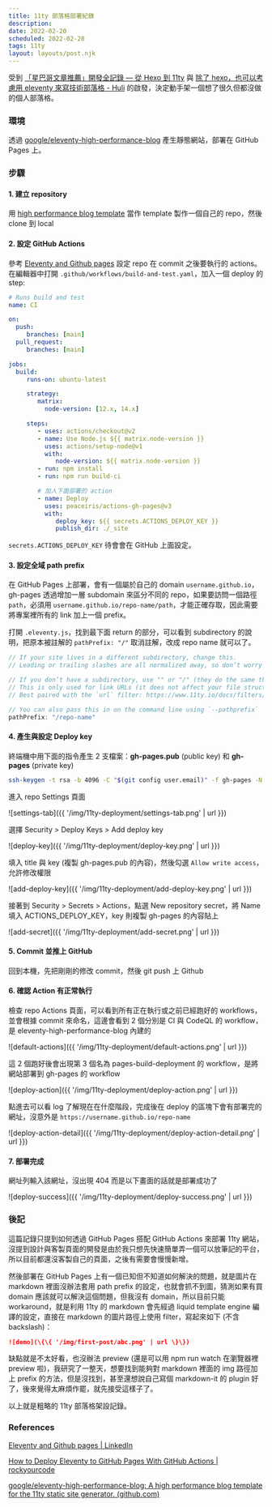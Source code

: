 ```yaml
---
title: 11ty 部落格部署紀錄
description:
date: 2022-02-20
scheduled: 2022-02-20
tags: 11ty
layout: layouts/post.njk
---
```


受到 [「星巴哥文章推薦」開發全記錄 — 從 Hexo 到 11ty](https://pse.is/3vf88q) 與 [除了 hexo，也可以考慮用 eleventy 來寫技術部落格 - Huli](https://pse.is/3uztdr) 的啟發，決定動手架一個想了很久但都沒做的個人部落格。

### 環境

透過 [google/eleventy-high-performance-blog](https://github.com/google/eleventy-high-performance-blog) 產生靜態網站，部署在 GitHub Pages 上。

### 步驟

#### 1. 建立 repository

用 [high performance blog template](https://github.com/google/eleventy-high-performance-blog) 當作 template 製作一個自己的 repo，然後 clone 到 local

#### 2. 設定 GitHub Actions

參考 [Eleventy and Github pages](https://www.linkedin.com/pulse/eleventy-github-pages-lea-tortay/) 設定 repo 在 commit 之後要執行的 actions。在編輯器中打開 `.github/workflows/build-and-test.yaml`，加入一個 deploy 的 step:

```yaml
# Runs build and test
name: CI

on:
  push:
	 branches: [main]
  pull_request:
	 branches: [main]

jobs:
  build:
	 runs-on: ubuntu-latest

	 strategy:
		matrix:
		  node-version: [12.x, 14.x]

	 steps:
		- uses: actions/checkout@v2
		- name: Use Node.js ${{ matrix.node-version }}
		  uses: actions/setup-node@v1
		  with:
			 node-version: ${{ matrix.node-version }}
		- run: npm install
		- run: npm run build-ci

		# 加人下面部署的 action
		- name: Deploy
		  uses: peaceiris/actions-gh-pages@v3
		  with:
			 deploy_key: ${{ secrets.ACTIONS_DEPLOY_KEY }}
			 publish_dir: ./_site
```

`secrets.ACTIONS_DEPLOY_KEY` 待會會在 GitHub 上面設定。

#### 3. 設定全域 path prefix

在 GitHub Pages 上部署，會有一個屬於自己的 domain `username.github.io`，gh-pages 透過增加一層 subdomain 來區分不同的 repo，如果要訪問一個路徑 `path`，必須用 `username.github.io/repo-name/path`，才能正確存取，因此需要將專案裡所有的 link 加上一個 prefix。

打開 `.eleventy.js`，找到最下面 return 的部分，可以看到 subdirectory 的說明，把原本被註解的 `pathPrefix: "/"` 取消註解，改成 repo name 就可以了。

```javascript
// If your site lives in a different subdirectory, change this.
// Leading or trailing slashes are all normalized away, so don’t worry about those.

// If you don’t have a subdirectory, use "" or "/" (they do the same thing)
// This is only used for link URLs (it does not affect your file structure)
// Best paired with the `url` filter: https://www.11ty.io/docs/filters/url/

// You can also pass this in on the command line using `--pathprefix`
pathPrefix: "/repo-name"
```

#### 4. 產生與設定 Deploy key

終端機中用下面的指令產生 2 支檔案：**gh-pages.pub** (public key) 和 **gh-pages** (private key)

```bash
ssh-keygen -t rsa -b 4096 -C "$(git config user.email)" -f gh-pages -N ""
```

進入 repo Settings 頁面

![settings-tab]({{ '/img/11ty-deployment/settings-tab.png' | url }})

選擇 Security > Deploy Keys > Add deploy key

![deploy-key]({{ '/img/11ty-deployment/deploy-key.png' | url }})

填入 title 與 key (複製 gh-pages.pub 的內容)，然後勾選 `Allow write access`，允許修改權限

![add-deploy-key]({{ '/img/11ty-deployment/add-deploy-key.png' | url }})

接著到 Security > Secrets > Actions，點選 New repository secret，將 Name 填入 ACTIONS_DEPLOY_KEY，key 則複製 gh-pages 的內容貼上

![add-secret]({{ '/img/11ty-deployment/add-secret.png' | url }})

#### 5. Commit 並推上 GitHub

回到本機，先把剛剛的修改 commit，然後 git push 上 Github

#### 6. 確認 Action 有正常執行

檢查 repo Actions 頁面，可以看到所有正在執行或之前已經跑好的 workflows，並會根據 commit 來命名，這邊會看到 2 個分別是 CI 與 CodeQL 的 workflow，是 eleventy-high-performance-blog 內建的

![default-actions]({{ '/img/11ty-deployment/default-actions.png' | url }})

這 2 個跑好後會出現第 3 個名為 pages-build-deployment 的 workflow，是將網站部署到 gh-pages 的 workflow

![deploy-action]({{ '/img/11ty-deployment/deploy-action.png' | url }})

點進去可以看 log 了解現在在什麼階段，完成後在 deploy 的區塊下會有部署完的網址，沒意外是 `https://username.github.io/repo-name`

![deploy-action-detail]({{ '/img/11ty-deployment/deploy-action-detail.png' | url }})

#### 7. 部署完成

網址列輸入該網址，沒出現 404 而是以下畫面的話就是部署成功了

![deploy-success]({{ '/img/11ty-deployment/deploy-success.png' | url }})

### 後記

這篇記錄只提到如何透過 GitHub Pages 搭配 GitHub Actions 來部署 11ty 網站，沒提到設計與客製頁面的開發是由於我只想先快速簡單弄一個可以放筆記的平台，所以目前都還沒客製自己的頁面，之後有需要會慢慢新增。

然後部署在 GitHub Pages 上有一個已知但不知道如何解決的問題，就是圖片在 markdown 裡面沒辦法套用 path prefix 的設定，也就會抓不到圖，猜測如果有買 domain 應該就可以解決這個問題，但我沒有 domain，所以目前只能 workaround，就是利用 11ty 的 markdown 會先經過 liquid template engine 編譯的設定，直接在 markdown 的圖片路徑上使用 filter，寫起來如下 (不含 backslash)：

```md
![demo](\{\{ '/img/first-post/abc.png' | url \}\})
```

缺點就是不太好看，也沒辦法 preview (還是可以用 npm run watch 在瀏覽器裡 preview 啦)，我研究了一整天，想要找到能夠對 markdown 裡面的 img 路徑加上 prefix 的方法，但是沒找到，甚至還想說自己寫個 markdown-it 的 plugin 好了，後來覺得太麻煩作罷，就先接受這樣子了。

以上就是粗略的 11ty 部落格架設記錄。

### References

[Eleventy and Github pages | LinkedIn](https://www.linkedin.com/pulse/eleventy-github-pages-lea-tortay/)

[How to Deploy Eleventy to GitHub Pages With GitHub Actions | rockyourcode](https://www.rockyourcode.com/how-to-deploy-eleventy-to-github-pages-with-github-actions/)

[google/eleventy-high-performance-blog: A high performance blog template for the 11ty static site generator. (github.com)](https://github.com/google/eleventy-high-performance-blog)
